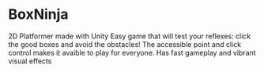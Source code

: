 # BoxNinja

2D Platformer made with Unity
Easy game that will test your reflexes: click the good boxes and avoid the obstacles! The accessible point and click control makes it avaible to play for everyone. Has fast gameplay and vibrant visual effects
